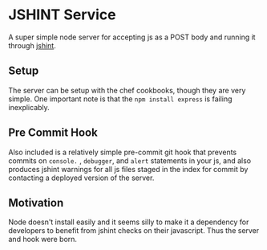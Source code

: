# JSHINT Service

A super simple node server for accepting js as a POST body and running it through [jshint](http://jshint.com).

## Setup

The server can be setup with the chef cookbooks, though they are very simple. One important note is that the `npm install express` is failing inexplicably.

## Pre Commit Hook

Also included is a relatively simple pre-commit git hook that prevents commits on `console.` , `debugger`, and `alert` statements in your js, and also produces jshint warnings for all js files staged in the index for commit by contacting a deployed version of the server.

## Motivation

Node doesn't install easily and it seems silly to make it a dependency for developers to benefit from jshint checks on their javascript. Thus the server and hook were born.

